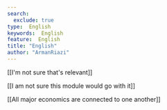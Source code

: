 ```yaml
---
search:
  exclude: true
type:  English
keywords:  English
feature:  English
title: "English"
author: "ArmanRiazi"
---
```


[[I'm not sure that's relevant]]

 [[I am not sure this module would go with it]]

 [[All major economics are connected to one another]]